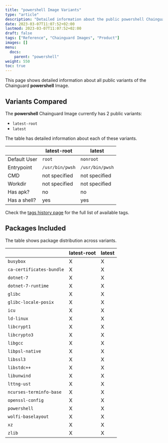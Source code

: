 ```yaml
---
title: "powershell Image Variants"
type: "article"
description: "Detailed information about the public powershell Chainguard Image variants"
date: 2023-03-07T11:07:52+02:00
lastmod: 2023-03-07T11:07:52+02:00
draft: false
tags: ["Reference", "Chainguard Images", "Product"]
images: []
menu:
  docs:
    parent: "powershell"
weight: 550
toc: true
---
```


This page shows detailed information about all public variants of the Chainguard **powershell** Image.

## Variants Compared
The **powershell** Chainguard Image currently has 2 public variants: 

- `latest-root`
- `latest`

The table has detailed information about each of these variants.

|              | latest-root     | latest          |
|--------------|-----------------|-----------------|
| Default User | `root`          | `nonroot`       |
| Entrypoint   | `/usr/bin/pwsh` | `/usr/bin/pwsh` |
| CMD          | not specified   | not specified   |
| Workdir      | not specified   | not specified   |
| Has apk?     | no              | no              |
| Has a shell? | yes             | yes             |

Check the [tags history page](/chainguard/chainguard-images/reference/powershell/tags_history/) for the full list of available tags.

## Packages Included
The table shows package distribution across variants.

|                          | latest-root | latest |
|--------------------------|-------------|--------|
| `busybox`                | X           | X      |
| `ca-certificates-bundle` | X           | X      |
| `dotnet-7`               | X           | X      |
| `dotnet-7-runtime`       | X           | X      |
| `glibc`                  | X           | X      |
| `glibc-locale-posix`     | X           | X      |
| `icu`                    | X           | X      |
| `ld-linux`               | X           | X      |
| `libcrypt1`              | X           | X      |
| `libcrypto3`             | X           | X      |
| `libgcc`                 | X           | X      |
| `libpsl-native`          | X           | X      |
| `libssl3`                | X           | X      |
| `libstdc++`              | X           | X      |
| `libunwind`              | X           | X      |
| `lttng-ust`              | X           | X      |
| `ncurses-terminfo-base`  | X           | X      |
| `openssl-config`         | X           | X      |
| `powershell`             | X           | X      |
| `wolfi-baselayout`       | X           | X      |
| `xz`                     | X           | X      |
| `zlib`                   | X           | X      |

